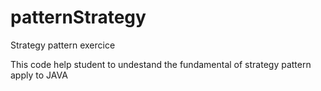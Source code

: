 # patternStrategy
Strategy pattern exercice

This code help student to undestand the fundamental of strategy pattern apply to JAVA
